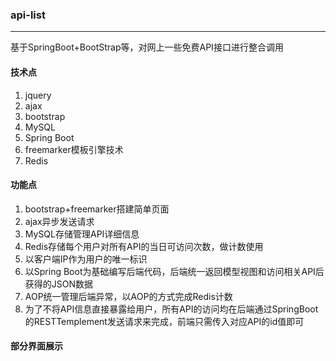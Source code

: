 ### api-list
---
基于SpringBoot+BootStrap等，对网上一些免费API接口进行整合调用

#### 技术点
1. jquery
2. ajax
3. bootstrap
4. MySQL
5. Spring Boot
6. freemarker模板引擎技术
7. Redis

#### 功能点
1. bootstrap+freemarker搭建简单页面
2. ajax异步发送请求
3. MySQL存储管理API详细信息
4. Redis存储每个用户对所有API的当日可访问次数，做计数使用
5. 以客户端IP作为用户的唯一标识
6. 以Spring Boot为基础编写后端代码，后端统一返回模型视图和访问相关API后获得的JSON数据
7. AOP统一管理后端异常，以AOP的方式完成Redis计数
8. 为了不将API信息直接暴露给用户，所有API的访问均在后端通过SpringBoot的RESTTemplement发送请求来完成，前端只需传入对应API的id值即可

#### 部分界面展示
